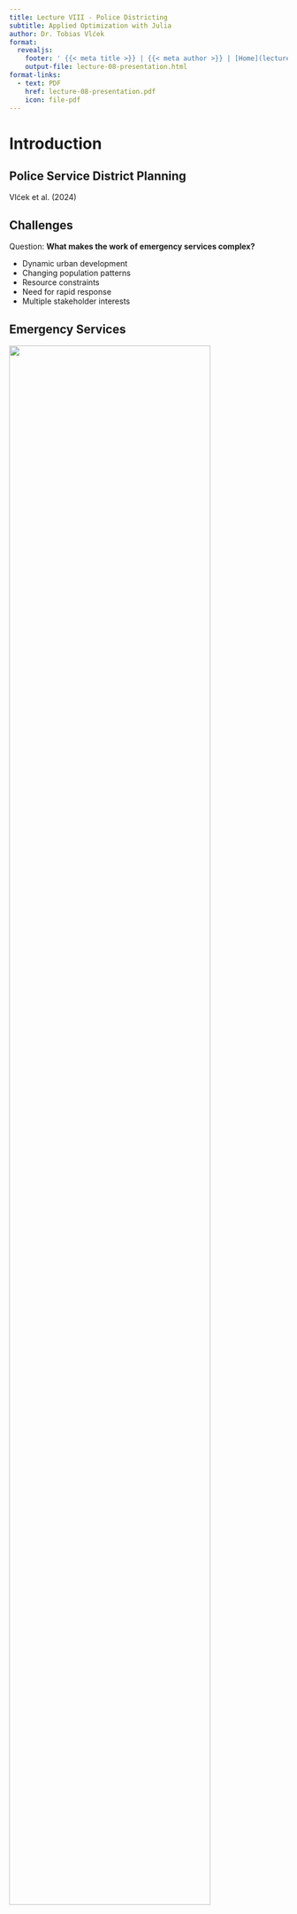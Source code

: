 ```yaml
---
title: Lecture VIII - Police Districting
subtitle: Applied Optimization with Julia
author: Dr. Tobias Vlćek
format:
  revealjs:
    footer: ' {{< meta title >}} | {{< meta author >}} | [Home](lecture-08-districting.qmd)'
    output-file: lecture-08-presentation.html
format-links:
  - text: PDF
    href: lecture-08-presentation.pdf
    icon: file-pdf
---
```



# <span class="flow">Introduction</span>

## <span class="invert-font">Police Service District Planning</span>

Vlćek et al. (2024)

## Challenges

<span class="question">Question:</span> **What makes the work of emergency services complex?**

-   Dynamic urban development
-   Changing population patterns
-   Resource constraints
-   Need for rapid response
-   Multiple stakeholder interests

## Emergency Services

<img src="https://images.unsplash.com/photo-1532555705039-f04fd833eb21?q=80&amp;w=3264&amp;auto=format&amp;fit=crop&amp;ixlib=rb-4.0.3&amp;ixid=M3wxMjA3fDB8MHxwaG90by1wYWdlfHx8fGVufDB8fHx8fA%3D%3D" style="width:85.0%" />

Emergency services address the needs of <span class="highlight">three interest groups</span>:

-   Citizens
-   Service personnel
-   Administrators

<span class="question">Question:</span> **What could be the objectives of these groups?**

## Stakeholder Objectives

1.  **Citizens**
    -   Fast response times
    -   Reliable service coverage
2.  **Service Personnel**
    -   Manageable workloads
    -   Safe working conditions

1.  **Administrators**
    -   Cost efficiency
    -   Resource optimization

> **Note**
>
> Aligning the objectives of the three interest groups is challenging.

## Emergency Service Districting

<img src="https://images.unsplash.com/photo-1689783101576-627f2fbdb8d5?q=80&amp;w=3687&amp;auto=format&amp;fit=crop&amp;ixlib=rb-4.0.3&amp;ixid=M3wxMjA3fDB8MHxwaG90by1wYWdlfHx8fGVufDB8fHx8fA%3D%3D" style="width:85.0%" />

<span class="question">Question:</span> **Why might current district layouts be suboptimal?**

-   Many layouts <span class="highlight">date back several decades</span>
-   Often designed along highways and regions (Bruce 2009)
-   Extensive data **not used** for data-driven improvement

------------------------------------------------------------------------

## 

How can we improve

this situation?

## The Role of Data

<span class="question">Question:</span> **What data can help improve emergency services?**

-   Historical incident patterns
-   Response time analysis
-   Resource utilization metrics
-   Population densities and traffic patterns

. . .

> **Note**
>
> Extensive data collected, but often <span class="highlight">lack of tools or knowledge</span> to leverage it.

## Optimization

-   <span class="highlight">Operations research (OR)</span> models can help!
-   Based on **incident records** and **geographical information**
-   Improve the **response of emergency services**
-   Help administrators in making **strategic decisions**
-   Locate <span class="highlight">new departments</span> or <span class="highlight">close departments</span> (Liberatore, Camacho-Collados, and Vitoriano 2020)

------------------------------------------------------------------------

# <span class="flow">Case Studies</span>

## Police Districting

> For an efficient and effective distribution of resources, police jurisdictions are divided into precincts or command districts with separate departments. These are further divided into patrol beats (D'Amico et al. 2002).

## Service Priority Extremes

-   **High Priority**
    -   Life-threatening situations
    -   Active crimes in progress
    -   Multiple unit response needed
-   **Low Priority**
    -   Minor incidents
    -   Administrative tasks

## Case Studies

-   <span class="highlight">Different urban contexts</span>
-   Study of jurisdictions in
    -   Germany: Large metropolitan area
    -   Belgium: Large rural area
-   Focus on <span class="highlight">response time optimization</span>

. . .

> **Note**
>
> Part of the force patrols the streets, another part is **stationed at the departments**.

## Dispatching

-   Dispatchers assign all CFS to vehicles from the <span class="highlight">corresponding districts and patrol areas</span>
-   Officers are **familiar with the area** and are thus better prepared to respond appropriately (Bodily 1978)
-   To cope with high demands, dispatchers can **assign vehicles from nearby districts or beats**

## Potential Problem

<span class="question">Question:</span> **What could be the potential problem?**

. . .

-   This can lead to a <span class="highlight">domino effect</span>
-   Transferring vehicles from other districts or beats **reduces coverage in those locations** (Mayer 2009)
-   This makes them vulnerable to missing resources when **they need assistance themselves**

## Overloaded Systems

-   This can lead to <span class="highlight">overloaded systems!</span>
-   Long dispatching delays due to **staff shortages**
-   Preventive patrol hardly possible (Miller and Knoppers 1972)
-   Dispatchers **constantly** draw on patrol resources
-   Reduces the **response time** of emergency services

. . .

> **Warning**
>
> This is a **common problem** in many emergency services.

------------------------------------------------------------------------

## Response Time

<img src="https://images.beyondsimulations.com/ao/ao_police-responsetime.svg" style="width:55.0%" />

-   Central criterion to measure the <span class="highlight">effectiveness of emergency services</span> is the response time
-   Time between a **call for aid** and the arrival at the **incident location**
-   Low response time increases the likelihood of helping and improves confidence (Bodily 1978)

## Response Time Influencers

<span class="question">Question:</span> **What affects response time?**

-   Initial contact
-   Information gathering
-   Unit assignment
-   Resource coordination
-   Route to location
-   Traffic conditions

------------------------------------------------------------------------

# <span class="flow">Territory Design Problem</span>

## Territory Design Problem

<img src="https://images.beyondsimulations.com/ao/ao_police-hex_1.svg" style="width:90.0%" />

> Aggregation of **small geographic areas**, called basic areas (BAs), into geographic clusters, called districts, so that these are acceptable according to **pre-defined planning criteria**[^1].

------------------------------------------------------------------------

## Objective

<span class="question">Question:</span> **What could be the objective?**

. . .

-   <span class="highlight">Minimize the response time</span> to help citizens faster while **increasing the confidence in the service**

. . .

<span class="question">Question:</span> **What could be further objectives?**

. . .

-   Reallocate **only part** of the police department's
-   Compact and contiguous territories to **improve patrol**
-   Prevention of **isolated departments**

## Basic Structure

<img src="https://images.beyondsimulations.com/ao/ao_police-hex_to_centroid.svg" style="width:85.0%" />

<span class="question">Question:</span> **How can we structure this?**

-   Model as a **digraph** with vertices and edges
-   Each BA centroid becomes a **vertex**
-   $\mathcal{J}$ : set of BAs, indexed by $j$
-   $\mathcal{I}$ : set of potential district centres $(\mathcal{I} \subseteq \mathcal{J})$

------------------------------------------------------------------------

## Why Hexagons?

<img src="https://images.beyondsimulations.com/ao/ao_police-vertex_connected.svg" style="width:70.0%" />

<span class="question">Question:</span> **Advantages of hexagons?**

-   <span class="highlight">Equal distances</span> to all neighboring centroids
-   Reduces sampling bias from edge effects (Wang and Kwan 2018)
-   Special properties that help with the enforcement of **compactness**
-   Better representation of urban geography

------------------------------------------------------------------------

## Response Time Components

<img src="https://images.beyondsimulations.com/ao/ao_police-responsetime.svg" style="width:80.0%" />

<span class="question">Question:</span> **How can we model response time?**

-   Call length is <span class="highlight">independent</span> of territory
-   Dispatch time is **difficult to model**
-   Driving time can be **minimized directly**

> **Conclusion**
>
> We focus on **minimizing expected driving times** between departments and incident locations.

------------------------------------------------------------------------

# <span class="flow">Model Formulation</span>

## 

Let's build our model

step by step!

## Key Model Components

<span class="question">Question:</span> **What could be our key model components?**

. . .

-   Basic areas (BAs) and potential department locations
-   Driving times between basic areas
-   Forecasted incident data
-   Assignment decisions

. . .

<span class="question">Question:</span> **Which are sets, parameters, and variables?**

## Sets and Indices

-   $\mathcal{J}$ - Set of BAs, indexed by $j$
-   $\mathcal{I}$ - Set of potential district centres ($\mathcal{I} \subseteq \mathcal{J}$), indexed by $i$

. . .

> **Note**
>
> The depot locations are a <span class="highlight">subset</span> of the basic areas!

## Parameters

<span class="question">Question:</span> **What parameters do we need?**

-   $p$ - Number of district centres (departments)
-   $t_{i,j}$ - Expected driving times between $i$ and $j$

. . .

> **Tip**
>
> Parameters should be carefully calibrated with real-world data!

------------------------------------------------------------------------

## Decision Variable(s)?

> **We have the following sets:**
>
> -   BAs, indexed by $j \in \mathcal{J}$
> -   Potential department locations, indexed by $i \in \mathcal{I}$

. . .

> **Our objective is to:**
>
> <span class="highlight">Minimize the expected response time</span> of the emergency services by optimizing the assignment of BAs to departments.

. . .

<span class="question">Question:</span> **What decisions do we need to model?**

## Decision variable/s

-   $X_{i,j}$: 1 if BA $j$ assigned to department $i$, 0 otherwise

. . .

<span class="question">Question:</span> **What is the domain of our decision variable?**

. . .

-   $X_{i,j} \in \{0,1\} \quad \forall i \in \mathcal{I}, \forall j \in \mathcal{J}$

------------------------------------------------------------------------

## 

Let's build our

objective function!

## Objective Function?

> **Our objective is to:**
>
> <span class="highlight">Minimize the expected response time</span> of the emergency services by optimizing the assignment of BAs to departments.

. . .

<span class="question">Question:</span> **How do we minimize response time?**

-   We want to minimize **total driving time**
-   Consider frequency of incidents in each BA
-   Don't include fixed costs (handled by constraints)

## Objective Function

<span class="question">Question:</span> **What could be our objective function?**

. . .

$$
\text{minimize} \quad \sum_{i \in \mathcal{I}}\sum_{j \in \mathcal{J}} t_{i,j} \times X_{i,j}
$$

. . .

> **Expected Driving Time**
>
> -   Total driving time **across all assignments**
> -   Weighted by **incident frequency**
> -   Considers **all possible BA-department pairs**

------------------------------------------------------------------------

# <span class="flow">Constraints</span>

## Key Constraints

<img src="https://images.beyondsimulations.com/ao/ao_police-hex_2.svg" style="width:90.0%" />

<span class="question">Question:</span> **Constraints needed?**

1.  BA must have <span class="highlight">one</span> department
2.  Limit **number of departments**
3.  Only assign **active** departments
4.  Ensure **contiguous** districts
5.  Maintain district **compactness**

------------------------------------------------------------------------

## Single Assignment Constraint?

<span class="question">Question:</span> **Why do we need this constraint?**

. . .

-   Each BA must be assigned to <span class="highlight">exactly one</span> department
-   Prevents **overlapping** jurisdictions
-   Ensures **complete coverage**

. . .

> **We need the following variables:**
>
> -   $X_{i,j}$ - 1 if BA $j$ assigned to department $i$, 0 otherwise

## Single Assignment Constraint?

<span class="question">Question:</span> **What could the constraint look like?**

. . .

$$
\sum_{i \in \mathcal{I}} X_{i,j} = 1 \quad \forall j \in \mathcal{J}
$$

. . .

> **Note**
>
> Each BA must be assigned to exactly one department.

------------------------------------------------------------------------

## Department Count Constraint?

> **The goal of these constraints is to:**
>
> Ensure that exactly $p$ departments are opened.

. . .

> **We need the following sets and variables:**
>
> -   $\mathcal{I}$ - Set of potential department locations, indexed by $i$
> -   $\mathcal{J}$ - Set of BAs, indexed by $j$
> -   $X_{i,j}$ - 1, if BA $j$ assigned to department $i$, 0 otherwise
> -   $p$ - Number of departments

## Department Count Constraint

<span class="question">Question:</span> **What could the constraint look like?**

. . .

$$
\sum_{i \in \mathcal{I}} X_{i,i} = p
$$

. . .

<span class="question">Question:</span> **What happens if we have more departments than potential locations?**

. . .

-   We **can't open more departments** than there are locations
-   The model **will be infeasible**

------------------------------------------------------------------------

## Active Department Constraint?

> **The goal of these constraints is to:**
>
> Ensure that each BA is assigned to an active department, e.g. a department that is opened and that could dispatch vehicles.

. . .

> **We need the following sets and variables:**
>
> -   $X_{i,j}$ - 1, if BA $j$ assigned to department $i$, 0 otherwise

<span class="question">Question:</span> **How do we ensure assignments only to active departments?**

## Active Department Constraint

$$
X_{i,j} \leq X_{i,i} \quad \forall i \in \mathcal{I}, \forall j \in \mathcal{J}
$$

. . .

> **Note**
>
> This constraint creates a **logical connection between department locations and BA assignments** where BAs can only be assigned to <span class="highlight">opened</span> departments.

------------------------------------------------------------------------

## p-Median Problem

------------------------------------------------------------------------

# <span class="flow">Contiguity and Compactness</span>

## Contiguity Introduction

<img src="https://images.beyondsimulations.com/ao/ao_police-hex_1.svg" style="width:85.0%" />

<span class="question">Question:</span> **Why is contiguity important?**

-   Prevents **isolated areas**
-   Ensures **contiguous patrol routes**
-   Maintains **operational coherence**

## What is compactness?

<img src="https://images.beyondsimulations.com/ao/ao_police-hex_1.svg" style="width:100.0%" />

<img src="https://images.beyondsimulations.com/ao/ao_police-hex_2.svg" style="width:100.0%" />

<img src="https://images.beyondsimulations.com/ao/ao_police-hex_3.svg" style="width:100.0%" />

. . .

> **Compactness**
>
> Compactness has **no univocal definition**; a district is commonly declared compact if it is 'somehow round-shaped and undistorted' (Kalcsics, Nickel, and Schröder 2005).

## Contiguity and Compactness

<img src="https://images.beyondsimulations.com/ao/ao_police-hex_2.svg" style="width:100.0%" />

<span class="question">Question:</span> **Are our resulting districts based on the model contiguous and compact?**

-   This depends on $t_{i,j}$
-   **If Euclidean distance**
    -   Districts will be contiguous
    -   Likely of compact shape

## <span class="invert-font">Compactness p-Median</span>

<span class="invert-font fragment">**Question:** Is this likely for police service districting?</span>

-   No, as we minimize the driving time within a city
-   Highways, Tunnels, etc.
-   Multiplied by the differing number of requested cars
-   This can contribute to distorted district shapes

------------------------------------------------------------------------

## Contiguity Sets

<span class="highlight">Additional Set and Parameter</span>

-   $e_{i,j}$ - Euclidean distance between centroids
-   $\mathcal{A}_j$ - Sets of BAs adjacent to BA $j$

. . .

$$
\mathcal{N}_{i,j}=\{v \in \mathcal{A}_j | e_{i,v} < e_{i,j}\} \quad \forall i\in \mathcal{I}, \forall j\in \mathcal{J}
$$

. . .

> **The idea**
>
> BAs **closer to department** $i$ than BA $j$ on euclidian distance and **adjacent to** $j$!

## Example A

![](https://images.beyondsimulations.com/ao/ao_police-contigous-1.svg)

## Example A

![](https://images.beyondsimulations.com/ao/ao_police-contigous-2.svg)

## Example B

![](https://images.beyondsimulations.com/ao/ao_police-contigous-3.svg)

## Example B

![](https://images.beyondsimulations.com/ao/ao_police-contigous-4.svg)

## Enforcing Contiguity

**All districts have to be contiguous**

$$
X_{i,j} \leq \sum_{v \in \mathcal{N}_{i,j}} X_{i,v} \quad \forall i \in \mathcal{I}, \forall j \in \mathcal{J} \setminus \mathcal{A}_i: i \neq j
$$

. . .

> **The idea**
>
> At least **one department** has to be assigned to a BA that is adjacent to BA $j$ and closer to department $i$!

------------------------------------------------------------------------

## Contiguity and Compactness

**All districts have to be contiguous and compact**

. . .

> **The idea**
>
> At least **one department** has to be assigned to **two BAs** that are adjacent to BA $j$ and closer to department $i$!

## Comparison

<figure>
<img src="https://images.beyondsimulations.com/ao/ao_police-hex_1.svg" style="width:100.0%" alt="One department" />
<figcaption aria-hidden="true">One department</figcaption>
</figure>

<figure>
<img src="https://images.beyondsimulations.com/ao/ao_police-hex_2.svg" style="width:100.0%" alt="Two departments" />
<figcaption aria-hidden="true">Two departments</figcaption>
</figure>

<figure>
<img src="https://images.beyondsimulations.com/ao/ao_police-hex_3.svg" style="width:100.0%" alt="Up to three departments" />
<figcaption aria-hidden="true">Up to three departments</figcaption>
</figure>

. . .

> **Why does this work?**
>
> Due to the constraints, there is **always a path back** to the department if a BA is assigned to a department!

------------------------------------------------------------------------

# <span class="flow">Model Characteristics</span>

## Characteristics

<span class="question">Questions:</span> **On model characteristics**

-   Is the model formulation linear/ non-linear?
-   What kind of variable domains do we have?
-   What do you think, can the model be solved quickly?
-   Have we prevented isolated districts?

## Model Assumptions

<span class="question">Questions:</span> **On model assumptions**

-   What assumptions have we made?
-   Use Euclidean distances to approximate driving time?
-   Can we rely on incident data collected by the police?

------------------------------------------------------------------------

# <span class="flow">Implementation and Impact</span>

## Overview of Studies

<span class="question">Question:</span> **Where did we apply our model?**

-   Two distinct environments:
    1.  Large metropolitan area (Germany)
    2.  Rural region (Belgium)
-   Different challenges and requirements
-   Focus on <span class="highlight">response time optimization</span>

## <span class="invert-font">German Metropolitan Case</span>

. . .

-   1.8 mio incidents (2015-2019)
-   ~20 department locations
-   1,596 basic areas
-   Dense urban environment

. . .

**Goal:** Redesign districts to improve response time.

## German Metropolitan Results

<img src="https://images.beyondsimulations.com/ao/ao_police-g3c3_small.svg" style="width:90.0%" />

## <span class="invert-font">Belgian Rural Case</span>

. . .

-   50,000 incidents (2019-2020)
-   2 existing + 1 planned location
-   1,233 basic areas
-   Dispersed rural setting

. . .

**Goal:** Optimize coverage with limited resources.

## Belgian Rural Results

<img src="https://images.beyondsimulations.com/ao/ao_police-b2c3.svg" style="width:90.0%" />

------------------------------------------------------------------------

## <span class="invert-font">Simulation Framework</span>

<span class="invert-font"><span class="question">Question:</span> **How did we validate the results?**</span>

. . .

-   Spatial and temporal patterns
-   Shift schedules
-   Priority handling
-   Rush hours
-   Inter-district support
-   Variable driving times

## Results

-   Response time <span class="highlight">reduction up to 14.52%</span>
-   Better **workload distribution**
-   Improved **coverage equity**
-   More efficient **resource utilization**

. . .

> **Important**
>
> All improvements are **without additional staff**!

## Conclusions

1.  Model **adaptability** crucial
2.  **Local** context matters
3.  <span class="highlight">Stakeholder buy-in</span> essential
4.  Data quality <span class="highlight">critical</span>

. . .

> **Tip**
>
> Success requires balancing theoretical optimization with practical constraints!

------------------------------------------------------------------------

## Future Applications

<span class="question">Question:</span> **Where else could this approach be useful?**

-   Other emergency services
-   Different urban contexts
-   Resource allocation problems
-   Service territory design

. . .

> **Note**
>
> The methodology is adaptable to various public service optimization scenarios.

## Wrap Up

> **And that's it for todays lecture!**
>
> We now have covered districting problems and are ready to start solving some tasks in the upcoming tutorial.

## 

Questions?

------------------------------------------------------------------------

# <span class="flow">Literature</span>

## Literature I

For more interesting literature to learn more about Julia, take a look at the [literature list](../general/literature.qmd) of this course.

## Literature II

Bodily, Samuel E. 1978. "Police Sector Design Incorporating Preferences of Interest Groups for Equality and Efficiency." *Management Science* 24 (12): 1301--13. <https://doi.org/10.1287/mnsc.24.12.1301>.

Bruce, Christopher. 2009. "[Districting and Resource Allocation: A Question of Balance]()." *A Quarterly Bulletin of Applied Geography for the Study of Crime & Public Safety* 1 (4): 1--3.

D'Amico, Steven J., Shoou-Jiun Wang, Rajan Batta, and Christopher M. Rump. 2002. "A Simulated Annealing Approach to Police District Design." *Computers & Operations Research* 29 (6): 667--84. <https://doi.org/10.1016/s0305-0548(01)00056-9>.

Kalcsics, Jörg, Stefan Nickel, and Michael Schröder. 2005. "Towards a Unified Territorial Design Approach --- Applications, Algorithms and GIS Integration." *Top* 13 (1): 1--56. <https://doi.org/10.1007/BF02578982>.

Liberatore, Federico, Miguel Camacho-Collados, and Begoña Vitoriano. 2020. "Police Districting Problem: Literature Review and Annotated Bibliography." In *International Series in Operations Research & Management Science: Optimal Districting and Territory Design*, edited by Roger Z. Ríos-Mercado, 9--29. Cham: Springer International Publishing. <https://doi.org/10.1007/978-3-030-34312-5_2>.

Mayer, Allison. 2009. "[Geospatial Technology Helps East Orange Crack down on Crime]()." *A Quarterly Bulletin of Applied Geography for the Study of Crime & Public Safety* 1 (4): 8--10.

Miller, Herbert F., and Bastiaan A. Knoppers. 1972. "[Computer Simulation of Police Dispatching and Patrol Functions]()." In *International Symposium on Criminal Justice Information and Statistics Systems Proceedings*, edited by Gary Cooper, 167--79. National Institute of Justice.

Vlćek, Tobias, Knut Haase, Malte Fliedner, and Tobias Cors. 2024. "Police Service District Planning." *OR Spectrum*, February. <https://doi.org/10.1007/s00291-024-00745-3>.

Wang, Jue, and Mei-Po Kwan. 2018. "Hexagon-Based Adaptive Crystal Growth Voronoi Diagrams Based on Weighted Planes for Service Area Delimitation." *ISPRS International Journal of Geo-Information* 7: 257. <https://doi.org/10.3390/ijgi7070257>.

Zoltners, Andris A., and Prabhakant Sinha. 1983. "Sales Territory Alignment: A Review and Model." *Management Science* 29 (11): 1237--56. <https://doi.org/10.1287/mnsc.29.11.1237>.

[^1]: Zoltners and Sinha (1983)
